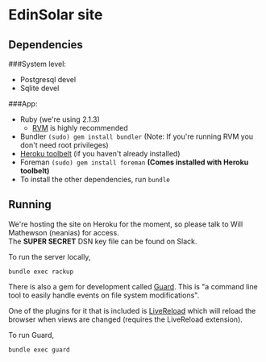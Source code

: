 EdinSolar site
==============

Dependencies
------------

###System level:

* Postgresql devel
* Sqlite devel

###App:

* Ruby (we're using 2.1.3)
  - [RVM][] is highly recommended
* Bundler `(sudo) gem install bundler` (Note: If you're running RVM you don't need root privileges)
* [Heroku toolbelt][] (if you haven't already installed)
* Foreman `(sudo) gem install foreman` **(Comes installed with Heroku toolbelt)**
* To install the other dependencies, run `bundle`

Running
-------

We're hosting the site on Heroku for the moment, so please talk to Will Mathewson (neanias) for access.  
The **SUPER SECRET** DSN key file can be found on Slack.

To run the server locally,

`bundle exec rackup`

There is also a gem for development called [Guard][]. This is "a command line tool to easily handle events on file system modifications".

One of the plugins for it that is included is [LiveReload][] which will reload the browser when views are changed (requires the LiveReload extension).

To run Guard,

`bundle exec guard`


[RVM]: http://rvm.io/
[Heroku toolbelt]: https://toolbelt.heroku.com/
[Guard]: http://guardgem.org
[LiveReload]: http://feedback.livereload.com/knowledgebase/articles/86242-how-do-i-install-and-use-the-browser-extensions-
